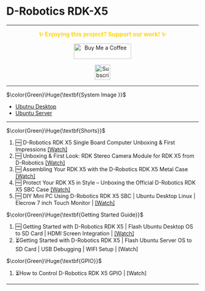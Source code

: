 # D-Robotics RDK-X5

---
<p align="center">
  <span style="font-size: 1.1em; color: #FFD700; font-weight: bold;">✨ Enjoying this project? Support our work! ✨</span>
</p>

<p align="center" style="margin: 15px 0;">
  <a href="https://buymeacoffee.com/pylin" target="_blank">
    <img src="https://cdn.buymeacoffee.com/buttons/v2/default-yellow.png" alt="Buy Me a Coffee" style="height: 40px; width: 150px;">
  </a>
</p>

<p align="center" style="margin: 15px 0;">
  <a href="https://www.youtube.com/channel/UCKKhdFV0q8CV5vWUDfiDfTw" target="_blank">
    <img src="https://img.shields.io/badge/SUBSCRIBE%20ON%20YOUTUBE-FF0000?style=for-the-badge&logo=youtube&logoColor=white" alt="Subscribe on YouTube" style="height: 40px;">
  </a>
</p>

---

$\color{Green}\Huge{\textbf{System Image }}$
- [Ubutnu Desktop]()
- [Ubuntu Server]()

---

$\color{Green}\Huge{\textbf{Shorts}}$

1. 🆓️ D-Robotics RDK X5 Single Board Computer Unboxing & First Impressions [[Watch]](https://youtube.com/shorts/Mi0fdwfc6Uo)
2. 🆓️ Unboxing & First Look:  RDK Stereo Camera Module for RDK X5 from D-Robotics [[Watch]](https://youtube.com/shorts/Q-Nx8d2WUG8)
3. 🆓️ Assembling Your RDK X5 with the D-Robotics RDK X5 Metal Case [[Watch]](https://youtube.com/shorts/Q-Nx8d2WUG8)
4. 🆓️ Protect Your RDK X5 in Style – Unboxing the Official D-Robotics RDK X5 SBC Case [[Watch]](https://youtube.com/shorts/RiCQZ2CDGec)
5. 🆓️ DIY Mini PC Using D-Robotics RDK X5 SBC | Ubuntu Desktop Linux | Elecrow 7 inch Touch Monitor | [[Watch]](https://youtube.com/shorts/VowTwTHPK7g)


$\color{Green}\Huge{\textbf{Getting Started Guide}}$

1. 🆓️ Getting Started with D-Robotics RDK X5 | Flash Ubuntu Desktop OS to SD Card | HDMI Screen Integration | [[Watch]](https://youtu.be/f1VbnBCVjno)
2. ⏳️Getting Started with D-Robotics RDK X5 | Flash Ubuntu Server OS to SD Card | USB Debugging | WIFI Setup | [Watch]

$\color{Green}\Huge{\textbf{GPIO}}$

1. ⏳️How to Control D-Robotics RDK X5 GPIO  | [Watch]

---